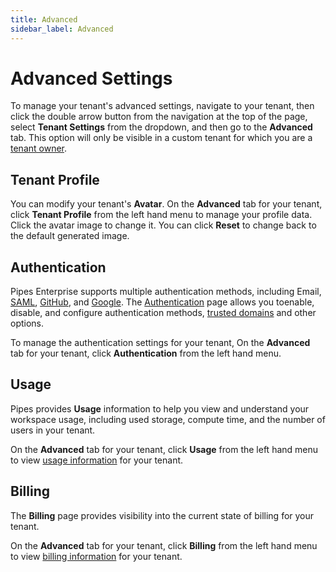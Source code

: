 ```yaml
---
title: Advanced
sidebar_label: Advanced
---
```


# Advanced Settings

To manage your tenant's advanced settings, navigate to your tenant, then click the double arrow button from the navigation at the top of the page, select **Tenant Settings** from the dropdown, and then go to the **Advanced** tab.  This option will only be visible in a custom tenant for which you are a [tenant owner](/pipes/docs/accounts/tenant/people#tenant-roles). 


## Tenant Profile

You can modify your tenant's **Avatar**.  On the **Advanced** tab for your tenant, click **Tenant Profile** from the left hand menu to manage your profile data.  Click the avatar image to change it.  You can click **Reset** to change back to the default generated image.


## Authentication

Pipes Enterprise supports multiple authentication methods, including Email, [SAML](/pipes/docs/accounts/tenant/authentication#saml), [GitHub](/pipes/docs/accounts/tenant/authentication#github), and [Google](/pipes/docs/accounts/tenant/authentication#google).   The [Authentication](/pipes/docs/accounts/tenant/authentication) page allows you toenable, disable, and configure authentication methods, [trusted domains](/pipes/docs/accounts/tenant/authentication#trusted-login-domains) and other options.

To manage the authentication settings for your tenant, On the **Advanced** tab for your tenant, click **Authentication** from the left hand menu.

## Usage 

Pipes provides **Usage** information to help you view and understand your workspace usage, including used storage, compute time, and the number of users in your tenant. 

On the **Advanced** tab for your tenant, click **Usage** from the
left hand menu to view [usage information](/pipes/docs/accounts/tenant/usage) for your tenant.

## Billing 
The **Billing** page provides visibility into the current state of billing for your tenant. 

On the **Advanced** tab for your tenant, click **Billing** from the
left hand menu to view [billing information](/pipes/docs/accounts/tenant/billing) for your tenant.

